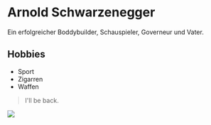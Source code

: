 # Arnold Schwarzenegger

Ein erfolgreicher Boddybuilder, Schauspieler, Governeur und Vater.


## Hobbies
* Sport
* Zigarren
* Waffen

> I'll be back.

<img src="https://upload.wikimedia.org/wikipedia/commons/thumb/a/af/Arnold_Schwarzenegger_by_Gage_Skidmore_4.jpg/170px-Arnold_Schwarzenegger_by_Gage_Skidmore_4.jpg"/>
